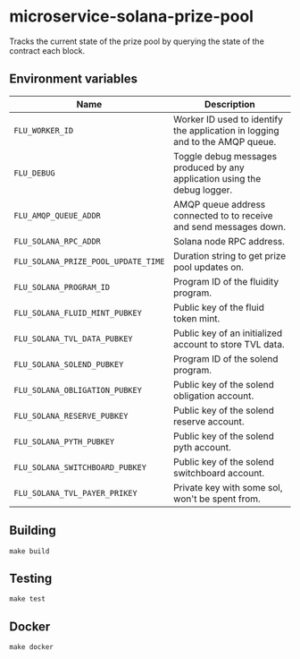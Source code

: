 
# microservice-solana-prize-pool

Tracks the current state of the prize pool by querying the state of the contract each block.

## Environment variables

|                 Name                |                              Description
| ------------------------------------|------------------------------------------------------------------------------|
| `FLU_WORKER_ID`                     | Worker ID used to identify the application in logging and to the AMQP queue. |
| `FLU_DEBUG`                         | Toggle debug messages produced by any application using the debug logger.    |
| `FLU_AMQP_QUEUE_ADDR`               | AMQP queue address connected to to receive and send messages down.           |
| `FLU_SOLANA_RPC_ADDR`               | Solana node RPC address.                                                     |
| `FLU_SOLANA_PRIZE_POOL_UPDATE_TIME` | Duration string to get prize pool updates on.                                |
| `FLU_SOLANA_PROGRAM_ID`             | Program ID of the fluidity program.                                          |
| `FLU_SOLANA_FLUID_MINT_PUBKEY`      | Public key of the fluid token mint.                                          |
| `FLU_SOLANA_TVL_DATA_PUBKEY`        | Public key of an initialized account to store TVL data.                      |
| `FLU_SOLANA_SOLEND_PUBKEY`          | Program ID of the solend program.                                            |
| `FLU_SOLANA_OBLIGATION_PUBKEY`      | Public key of the solend obligation account.                                 |
| `FLU_SOLANA_RESERVE_PUBKEY`         | Public key of the solend reserve account.                                    |
| `FLU_SOLANA_PYTH_PUBKEY`            | Public key of the solend pyth account.                                       |
| `FLU_SOLANA_SWITCHBOARD_PUBKEY`     | Public key of the solend switchboard account.                                |
| `FLU_SOLANA_TVL_PAYER_PRIKEY`       | Private key with some sol, won't be spent from.                              |

## Building

	make build

## Testing

	make test

## Docker

	make docker
